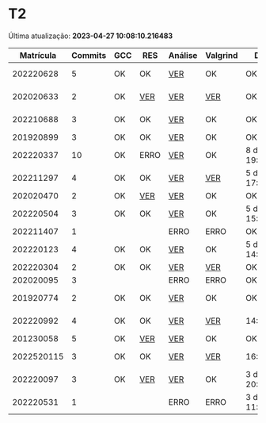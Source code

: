 # T2
Última atualização: **2023-04-27 10:08:10.216483**

|  Matrícula | Commits | GCC |  RES |  Análise |  Valgrind |  Data |  Duração | 
|---|---|---|---|---|---|---|---|
|  202220628 |  5 |  OK |  OK |   [VER](./relatorios/202220628/T2/report.html) |  OK |  OK |  8 days, 23:30:51 | 
|  202020633 |  2 |  OK |  [VER](./relatorios/202020633/T2/resposta.txt) |   [VER](./relatorios/202020633/T2/report.html) |  [VER](./relatorios/202020633/T2/valgrind.txt) |  OK |  7 days, 4:19:36 | 
|  202210688 |  3 |  OK |  OK |   [VER](./relatorios/202210688/T2/report.html) |  OK |  OK |  4 days, 12:27:54 | 
|  201920899 |  3 |  OK |  OK |   [VER](./relatorios/201920899/T2/report.html) |  OK |  OK |  21:31:26 | 
|  202220337 |  10 |  OK |  ERRO |   [VER](./relatorios/202220337/T2/report.html) |  OK |  8 days, 19:32:56 |  12 days, 7:39:27 | 
|  202211297 |  4 |  OK |  OK |   [VER](./relatorios/202211297/T2/report.html) |  [VER](./relatorios/202211297/T2/valgrind.txt) |  5 days, 17:37:24 |  9 days, 5:42:26 | 
|  202020470 |  2 |  OK |  [VER](./relatorios/202020470/T2/resposta.txt) |   [VER](./relatorios/202020470/T2/report.html) |  OK |  OK |  0:01:30 | 
|  202220504 |  3 |  OK |  OK |   [VER](./relatorios/202220504/T2/report.html) |  OK |  5 days, 15:17:31 |  8 days, 19:01:28 | 
|  202211407 |  1 |   |   |   ERRO |  ERRO |  OK |  nada | 
|  202220123 |  4 |  OK |  OK |   [VER](./relatorios/202220123/T2/report.html) |  OK |  5 days, 14:07:33 |  7 days, 21:08:25 | 
|  202220304 |  2 |  OK |  OK |   [VER](./relatorios/202220304/T2/report.html) |  [VER](./relatorios/202220304/T2/valgrind.txt) |  OK |  0:21:28 | 
|  202020095 |  3 |   |   |   ERRO |  ERRO |  OK |  1:49:03 | 
|  201920774 |  2 |  OK |  OK |   [VER](./relatorios/201920774/T2/report.html) |  OK |  OK |  1 day, 12:48:22 | 
|  202220992 |  4 |  OK |  OK |   [VER](./relatorios/202220992/T2/report.html) |  [VER](./relatorios/202220992/T2/valgrind.txt) |  14:59:36 |  2 days, 5:27:35 | 
|  201230058 |  5 |  OK |  [VER](./relatorios/201230058/T2/resposta.txt) |   [VER](./relatorios/201230058/T2/report.html) |  OK |  OK |  1:18:05 | 
|  2022520115 |  3 |  OK |  OK |   [VER](./relatorios/2022520115/T2/report.html) |  [VER](./relatorios/2022520115/T2/valgrind.txt) |  16:35:23 |  1 day, 19:50:46 | 
|  202220097 |  3 |  OK |  [VER](./relatorios/202220097/T2/resposta.txt) |   [VER](./relatorios/202220097/T2/report.html) |  OK |  3 days, 20:35:19 |  4 days, 3:34:00 | 
|  202220531 |  1 |   |   |   ERRO |  ERRO |  3 days, 11:05:32 |  nada | 

